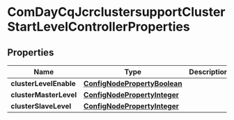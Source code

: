 

# ComDayCqJcrclustersupportClusterStartLevelControllerProperties

## Properties

Name | Type | Description | Notes
------------ | ------------- | ------------- | -------------
**clusterLevelEnable** | [**ConfigNodePropertyBoolean**](ConfigNodePropertyBoolean.md) |  |  [optional]
**clusterMasterLevel** | [**ConfigNodePropertyInteger**](ConfigNodePropertyInteger.md) |  |  [optional]
**clusterSlaveLevel** | [**ConfigNodePropertyInteger**](ConfigNodePropertyInteger.md) |  |  [optional]



